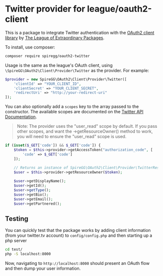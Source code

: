 Twitter provider for league/oauth2-client
=========================================

This is a package to integrate Twitter authentication with the [OAuth2 client library](https://github.com/thephpleague/oauth2-client) by
[The League of Extraordinary Packages](http://thephpleague.com).

To install, use composer:

```bash
composer require spiregg/oauth2-twitter
```

Usage is the same as the league's OAuth client, using `\SpireGG\OAuth2\Client\Provider\Twitter` as the provider.
For example:

```php
$provider = new SpireGG\OAuth2\Client\Provider\Twitter([
    'clientId' => "YOUR_CLIENT_ID",
    'clientSecret' => "YOUR_CLIENT_SECRET",
    'redirectUri' => "http://your-redirect-uri"
]);
```

You can also optionally add a `scopes` key to the array passed to the constructor. The available scopes are documented
on the [Twitter API Documentation](https://developer.twitter.com/en/docs/authentication/oauth-2-0).

> Note: The provider uses the "user_read" scope by default. If you pass other scopes, and want the ->getResourceOwner() method
to work, you will need to ensure the "user_read" scope is used.

```php
if (isset($_GET['code']) && $_GET['code']) {
    $token = $this->provider->getAccessToken("authorization_code", [
        'code' => $_GET['code']
    ]);

    // Returns an instance of SpireGG\OAuth2\Client\Provider\TwitterResourceOwner
    $user = $this->provider->getResourceOwner($token);
    
    $user->getDisplayName();
    $user->getId();
    $user->getType();
    $user->getBio();
    $user->getEmail();
    $user->getPartnered();
```

Testing
---------
You can quickly test that the package works by adding client information (from your twitter.tv account) to `config/config.php`
and then starting up a php server

```bash
cd test/
php -S localhost:8000
```

Now, navigating to `http://localhost:8000` should present an OAuth flow and then dump your user information.
